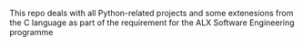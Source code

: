 This repo deals with all Python-related projects and some extenesions from the C language as part of the requirement for the ALX Software Engineering programme
